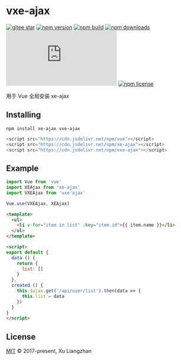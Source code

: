 # vxe-ajax

[![gitee star](https://gitee.com/x-extends/vxe-ajax/badge/star.svg?theme=dark)](https://gitee.com/x-extends/vxe-ajax/stargazers)
[![npm version](https://img.shields.io/npm/v/vxe-ajax.svg?style=flat-square)](https://www.npmjs.com/package/vxe-ajax)
[![npm build](https://travis-ci.com/x-extends/vxe-ajax.svg?branch=master)](https://travis-ci.com/x-extends/vxe-ajax)
[![npm downloads](https://img.shields.io/npm/dm/vxe-ajax.svg?style=flat-square)](http://npm-stat.com/charts.html?package=vxe-ajax)
[![gzip size: JS](http://img.badgesize.io/https://unpkg.com/vxe-ajax/dist/vxe-ajax.umd.min.js?compression=gzip&label=gzip%20size:%20JS)](https://unpkg.com/vxe-ajax/dist/vxe-ajax.umd.min.js)
[![npm license](https://img.shields.io/github/license/mashape/apistatus.svg)](LICENSE)

用于 Vue 全局安装 xe-ajax

## Installing

```shell
npm install xe-ajax vxe-ajax
```

```javascript
<script src="https://cdn.jsdelivr.net/npm/vue"></script>
<script src="https://cdn.jsdelivr.net/npm/xe-ajax"></script>
<script src="https://cdn.jsdelivr.net/npm/vxe-ajax"></script>
```

## Example

```javascript
import Vue from 'vue'
import XEAjax from 'xe-ajax'
import VXEAjax from 'vxe-ajax'

Vue.use(VXEAjax, XEAjax)
```

```html
<template>
  <ul>
    <li v-for="item in list" :key="item.id">{{ item.name }}</li>
  </ul>
</template>
```

```html
<script>
export default {
  data () {
    return {
      list: []
    }
  },
  created () {
    this.$ajax.get('/api/user/list').then(data => {
      this.list = data
    })
  }
}
</script>
```

## License

[MIT](LICENSE) © 2017-present, Xu Liangzhan
